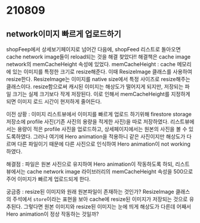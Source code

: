 # 210809
## network이미지 빠르게 업로드하기
 shopFeep에서 상세보기페이지로 넘어간 다음에, shopFeed 리스트로 돌아오면 cache network image들이 reload되는 것을 해결
찾았다!! 해결책은 cache image network의 memCacheHeight 속성에 있었다.
memCacheHeight : cache 메모리에 있는 이미지를 특정한 크기로 resize해준다. 이때 ResizeImage 클래스를 사용하여 resize한다.
ResizeImage는 이미지를 native size에서 특정 사이즈로 resize해주는 클래스이다. 
resize함으로써 캐시된 이미지는 해상도가 떨어지게 되지만, 저장되는 파일 크기는 실제 크기보다 작게 저장된다.
이로 인해서 memCacheHeight를 지정하게 되면 이미지 로드 시간이 현저하게 줄어든다.

이전 상황 : 이미지 리스트뷰에서 이미지를 빠르게 업로드 하기위해 firestore storage 저장소에 profile 사진(기존 사진의 용량을 적게한 사진)을 따로 저장하였다.
리스트뷰에서는 용량이 적은 profile 사진을 업로드하고, 상세페이지에서는 원본의 사진을 볼 수 있도록하였다.
그러나 여기에 Hero animation을 적용하니 같은 사진이지만 해상도가 다르며 다른 파일이기 때문에 다른 사진으로 인식하여 Hero animation이 not working하였다.

해결점 : 파일은 원본 사진으로 유지하여 Hero animation이 작동하도록 하되, 리스트뷰에서는 cache network image 라이브러리의 memCacheHeight 속성을 500으로 주어
이미지가 빠르게 업로드되게 한다. 

궁금증 : resize된 이미지와 원래 원본파일이 존재하는 것인가? ResizeImage 클래스의 주석에서 `store`이라는 표현을 보아 cache에 resize된 이미지가 저장되는 것으로
유추된다. 그렇다면 원본 이미지와 resize된 이미지는 눈에 띄게 해상도가 다른데 어째서 Hero animation이 정상 작동하는 것일까?
